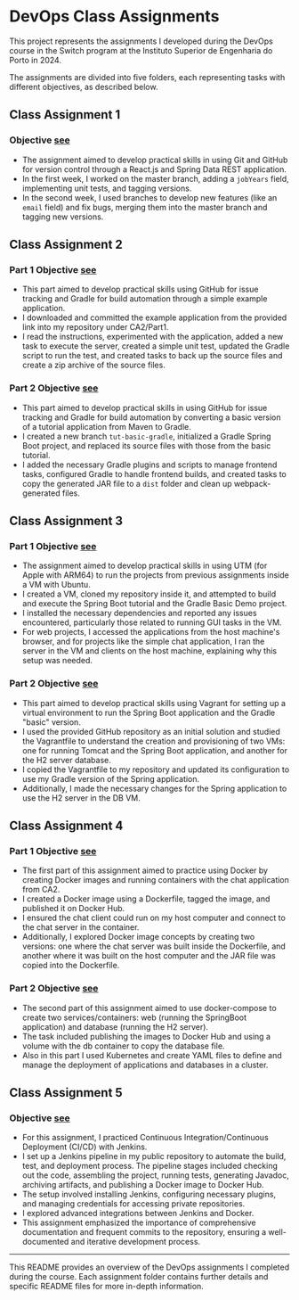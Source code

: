 # DevOps Class Assignments

This project represents the assignments I developed during the DevOps course in the Switch program at the Instituto Superior de Engenharia do Porto in 2024.

The assignments are divided into five folders, each representing tasks with different objectives, as described below.

## Class Assignment 1 

### Objective [see](CA1)

- The assignment aimed to develop practical skills in using Git and GitHub for version control through a React.js and Spring Data REST application. 
- In the first week, I worked on the master branch, adding a `jobYears` field, implementing unit tests, and tagging versions. 
- In the second week, I used branches to develop new features (like an `email` field) and fix bugs, merging them into the master branch and tagging new versions.

## Class Assignment 2

### Part 1 Objective [see](CA2/Part1)

- This part aimed to develop practical skills using GitHub for issue tracking and Gradle for build automation through a simple example application. 
- I downloaded and committed the example application from the provided link into my repository under CA2/Part1. 
- I read the instructions, experimented with the application, added a new task to execute the server, created a simple unit test, updated the Gradle script to run the test, and created tasks to back up the source files and create a zip archive of the source files.

### Part 2 Objective [see](CA2/Part2/demoWithGradle)

- This part aimed to develop practical skills in using GitHub for issue tracking and Gradle for build automation by converting a basic version of a tutorial application from Maven to Gradle. 
- I created a new branch `tut-basic-gradle`, initialized a Gradle Spring Boot project, and replaced its source files with those from the basic tutorial. 
- I added the necessary Gradle plugins and scripts to manage frontend tasks, configured Gradle to handle frontend builds, and created tasks to copy the generated JAR file to a `dist` folder and clean up webpack-generated files.

## Class Assignment 3

### Part 1 Objective [see](CA3/Part1)

- The assignment aimed to develop practical skills in using UTM (for Apple with ARM64) to run the projects from previous assignments inside a VM with Ubuntu. 
- I created a VM, cloned my repository inside it, and attempted to build and execute the Spring Boot tutorial and the Gradle Basic Demo project. 
- I installed the necessary dependencies and reported any issues encountered, particularly those related to running GUI tasks in the VM. 
- For web projects, I accessed the applications from the host machine's browser, and for projects like the simple chat application, I ran the server in the VM and clients on the host machine, explaining why this setup was needed.

### Part 2 Objective [see](CA3/Part2)

- This part aimed to develop practical skills using Vagrant for setting up a virtual environment to run the Spring Boot application and the Gradle "basic" version. 
- I used the provided GitHub repository as an initial solution and studied the Vagrantfile to understand the creation and provisioning of two VMs: one for running Tomcat and the Spring Boot application, and another for the H2 server database. 
- I copied the Vagrantfile to my repository and updated its configuration to use my Gradle version of the Spring application. 
- Additionally, I made the necessary changes for the Spring application to use the H2 server in the DB VM.

## Class Assignment 4

### Part 1 Objective [see](CA4/Part1)

- The first part of this assignment aimed to practice using Docker by creating Docker images and running containers with the chat application from CA2.
- I created a Docker image using a Dockerfile, tagged the image, and published it on Docker Hub. 
- I ensured the chat client could run on my host computer and connect to the chat server in the container. 
- Additionally, I explored Docker image concepts by creating two versions: one where the chat server was built inside the Dockerfile, and another where it was built on the host computer and the JAR file was copied into the Dockerfile.

### Part 2 Objective [see](CA4/Part2)

- The second part of this assignment aimed to use docker-compose to create two services/containers: web (running the SpringBoot application) and database (running the H2 server). 
- The task included publishing the images to Docker Hub and using a volume with the db container to copy the database file.
- Also in this part I used Kubernetes and create YAML files to define and manage the deployment of applications and databases in a cluster.

## Class Assignment 5

### Objective [see](CA5)

- For this assignment, I practiced Continuous Integration/Continuous Deployment (CI/CD) with Jenkins.
- I set up a Jenkins pipeline in my public repository to automate the build, test, and deployment process. The pipeline stages included checking out the code, assembling the project, running tests, generating Javadoc, archiving artifacts, and publishing a Docker image to Docker Hub.
- The setup involved installing Jenkins, configuring necessary plugins, and managing credentials for accessing private repositories. 
- I explored advanced integrations between Jenkins and Docker.
- This assignment emphasized the importance of comprehensive documentation and frequent commits to the repository, ensuring a well-documented and iterative development process.

---

This README provides an overview of the DevOps assignments I completed during the course. Each assignment folder contains further details and specific README files for more in-depth information.
